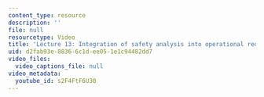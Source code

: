 ```yaml
---
content_type: resource
description: ''
file: null
resourcetype: Video
title: 'Lecture 13: Integration of safety analysis into operational requirements'
uid: d2fab93e-8836-6c1d-ee05-1e1c94482dd7
video_files:
  video_captions_file: null
video_metadata:
  youtube_id: s2F4FtF6U30
---
```

